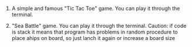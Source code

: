 1. A simple and famous "Tic Tac Toe" game.
You can play it through the terminal.

2. "Sea Battle" game.
You can play it through the terminal.
Caution: if code is stack it means that
program has problems in random procedure to place ahips on board,
so just lanch it again or increase a board size
